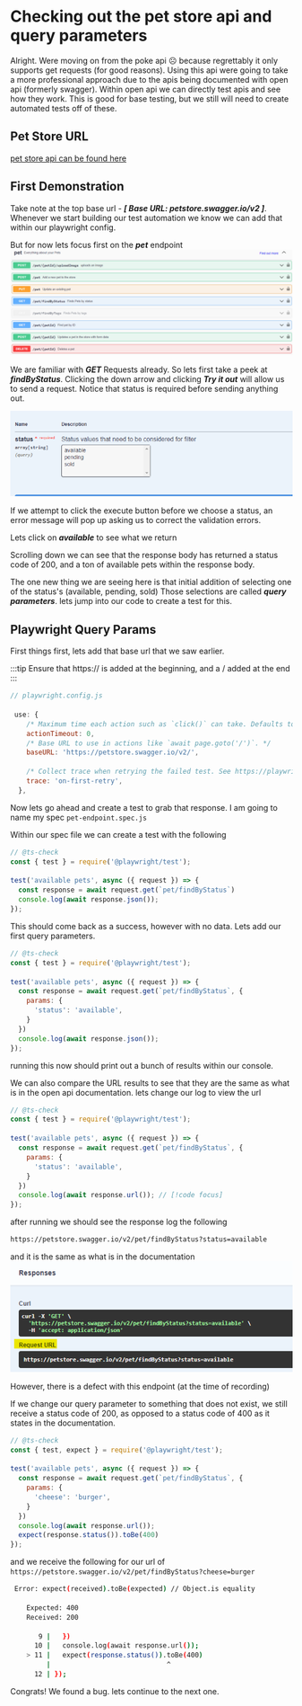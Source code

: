 # Checking out the pet store api and query parameters

Alright. Were moving on from the poke api :frowning_face: because regrettably it only supports get requests (for good reasons). Using this api were going to take a more professional approach due to the apis being documented with open api (formerly swagger). Within open api we can directly test apis and see how they work. This is good for base testing, but we still will need to create automated tests off of these.

## Pet Store URL
[pet store api can be found here](https://petstore.swagger.io/)

## First Demonstration  
Take note at the top base url - ***[ Base URL: petstore.swagger.io/v2 ]***. Whenever we start building our test automation we know we can add that within our playwright config.

But for now lets focus first on the ***pet*** endpoint
![](/petendpoint.png)

We are familiar with ***GET*** Requests already. So lets first take a peek at ***findByStatus***. Clicking the down arrow and clicking ***Try it out*** will allow us to send a request. Notice that status is required before sending anything out.

![](/statusRequired.png)

If we attempt to click the execute button before we choose a status, an error message will pop up asking us to correct the validation errors.

Lets click on ***available*** to see what we return

Scrolling down we can see that the response body has returned a status code of 200, and a ton of available pets within the response body. 

The one new thing we are seeing here is that initial addition of selecting one of the status's (available, pending, sold) Those selections are called ***query parameters***. lets jump into our code to create a test for this.

## Playwright Query Params

First things first, lets add that base url that we saw earlier. 

:::tip 
Ensure that https:// is added at the beginning, and a / added at the end
:::

```js
// playwright.config.js

 use: {
    /* Maximum time each action such as `click()` can take. Defaults to 0 (no limit). */
    actionTimeout: 0,
    /* Base URL to use in actions like `await page.goto('/')`. */
    baseURL: 'https://petstore.swagger.io/v2/',

    /* Collect trace when retrying the failed test. See https://playwright.dev/docs/trace-viewer */
    trace: 'on-first-retry',
  },
```
Now lets go ahead and create a test to grab that response. I am going to name my spec `pet-endpoint.spec.js`

Within our spec file we can create a test with the following

```js
// @ts-check
const { test } = require('@playwright/test');

test('available pets', async ({ request }) => {
  const response = await request.get(`pet/findByStatus`)
  console.log(await response.json());
});
```
This should come back as a success, however with no data. Lets add our first query parameters.

```js
// @ts-check
const { test } = require('@playwright/test');

test('available pets', async ({ request }) => {
  const response = await request.get(`pet/findByStatus`, {
    params: {
      'status': 'available',
    }
  })
  console.log(await response.json());
});
```
running this now should print out a bunch of results within our console.

We can also compare the URL results to see that they are the same as what is in the open api documentation. lets change our log to view the url

```js
// @ts-check
const { test } = require('@playwright/test');

test('available pets', async ({ request }) => {
  const response = await request.get(`pet/findByStatus`, {
    params: {
      'status': 'available',
    }
  })
  console.log(await response.url()); // [!code focus]
});
```
after running we should see the response log the following

```sh
https://petstore.swagger.io/v2/pet/findByStatus?status=available
```

and it is the same as what is in the documentation
![]( /requestUrl.png)

However, there is a defect with this endpoint (at the time of recording)

If we change our query parameter to something that does not exist, we still receive a status code of 200, as opposed to a status code of 400 as it states in the documentation.

```js
// @ts-check
const { test, expect } = require('@playwright/test');

test('available pets', async ({ request }) => {
  const response = await request.get(`pet/findByStatus`, {
    params: {
      'cheese': 'burger',
    }
  })
  console.log(await response.url());
  expect(response.status()).toBe(400)
}); 
```
and we receive the following for our url of `https://petstore.swagger.io/v2/pet/findByStatus?cheese=burger`
```sh
 Error: expect(received).toBe(expected) // Object.is equality

    Expected: 400
    Received: 200

       9 |   })
      10 |   console.log(await response.url());
    > 11 |   expect(response.status()).toBe(400)
         |                             ^
      12 | });
```

Congrats! We found a bug. lets continue to the next one.
